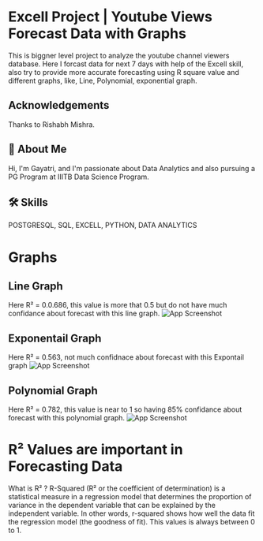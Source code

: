 
# Excell Project | Youtube Views Forecast Data with Graphs

This is biggner level project to analyze the youtube channel viewers database. Here I forcast data for next 7 days with help of the Excell skill, also try to provide  more accurate forecasting using R square value and different graphs, like, Line, Polynomial, exponential graph.

## Acknowledgements
Thanks to Rishabh Mishra.


## 🚀 About Me
Hi, I'm Gayatri, and  I'm  passionate about Data Analytics and also pursuing a PG Program at IIITB Data Science Program.


## 🛠 Skills
POSTGRESQL, SQL, EXCELL, PYTHON, DATA ANALYTICS


# Graphs

## Line Graph
Here R² = 0.0.686, this value is more that 0.5 but do not have much confidance about forecast with this line graph.
![App Screenshot](https://github.com/GayatriBhinge/Youtube_viwes_ForeCast_Project_Excell_/blob/main/Forecast_LineGraph.PNG)

## Exponentail Graph
Here R² = 0.563, not much confidnace about forecast with this Expontail graph
![App Screenshot](https://github.com/GayatriBhinge/Youtube_viwes_ForeCast_Project_Excell_/blob/main/Forecast_exponential.PNG)

## Polynomial Graph
Here R² = 0.782, this value is near to 1 so having 85% confidance about forecast with this polynomial graph.
![App Screenshot](https://github.com/GayatriBhinge/Youtube_viwes_ForeCast_Project_Excell_/blob/main/Forecast_PolynomialGraph.PNG)


# R² Values are important in Forecasting Data
What is R² ?
R-Squared (R² or the coefficient of determination) is a statistical measure in a regression model that determines the proportion of variance in the dependent variable that can be explained by the independent variable. In other words, r-squared shows how well the data fit the regression model (the goodness of fit). This values is always between 0 to 1.

